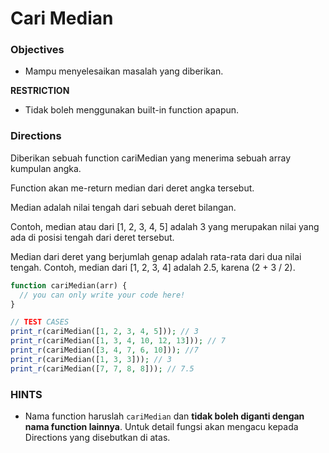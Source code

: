 # Cari Median

### Objectives

- Mampu menyelesaikan masalah yang diberikan.

**RESTRICTION**

- Tidak boleh menggunakan built-in function apapun.

### Directions

Diberikan sebuah function cariMedian yang menerima sebuah array kumpulan angka.

Function akan me-return median dari deret angka tersebut.

Median adalah nilai tengah dari sebuah deret bilangan.

Contoh, median atau dari [1, 2, 3, 4, 5] adalah 3 yang merupakan nilai yang ada di posisi tengah dari deret tersebut.

Median dari deret yang berjumlah genap adalah rata-rata dari dua nilai tengah. Contoh, median dari [1, 2, 3, 4] adalah 2.5, karena (2 + 3 / 2).

```php
function cariMedian(arr) {
  // you can only write your code here!
}

// TEST CASES
print_r(cariMedian([1, 2, 3, 4, 5])); // 3
print_r(cariMedian([1, 3, 4, 10, 12, 13])); // 7
print_r(cariMedian([3, 4, 7, 6, 10])); //7
print_r(cariMedian([1, 3, 3])); // 3
print_r(cariMedian([7, 7, 8, 8])); // 7.5
```

### HINTS

- Nama function haruslah `cariMedian` dan __tidak boleh diganti dengan nama function lainnya__. Untuk detail fungsi akan mengacu kepada Directions yang disebutkan di atas.
